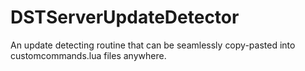 # DSTServerUpdateDetector
An update detecting routine that can be seamlessly copy-pasted into customcommands.lua files anywhere.
